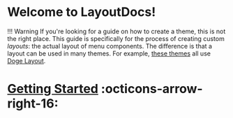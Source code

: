 # Welcome to LayoutDocs!

<!-- prettier-ignore -->
!!! Warning
    If you're looking for a guide on how to create a theme, this is not the right place. This guide is specifically for the process of creating custom *layouts*: the actual layout of menu components. The difference is that a layout can be used in many themes. For example, [these themes](https://themezer.net/themes/homemenu?sort=updated&order=desc&layouts=e) all use [Doge Layout](https://themezer.net/layouts/homemenu/Doge-Layout-e).

# [Getting Started](guide/index.md) :octicons-arrow-right-16:
